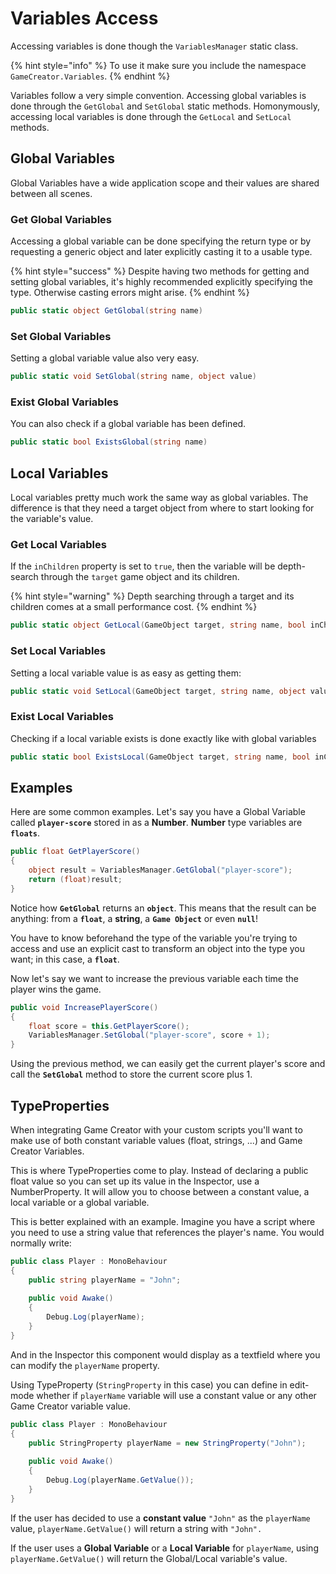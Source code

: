 # Variables Access

Accessing variables is done though the `VariablesManager` static class.

{% hint style="info" %}
To use it make sure you include the namespace `GameCreator.Variables`.
{% endhint %}

Variables follow a very simple convention. Accessing global variables is done through the `GetGlobal` and `SetGlobal` static methods. Homonymously, accessing local variables is done through the `GetLocal` and `SetLocal` methods.

## Global Variables

Global Variables have a wide application scope and their values are shared between all scenes.

### Get Global Variables

Accessing a global variable can be done specifying the return type or by requesting a generic object and later explicitly casting it to a usable type.

{% hint style="success" %}
Despite having two methods for getting and setting global variables, it's highly recommended  explicitly specifying the type. Otherwise casting errors might arise.
{% endhint %}

```csharp
public static object GetGlobal(string name)
```

### Set Global Variables

Setting a global variable value also very easy.

```csharp
public static void SetGlobal(string name, object value)
```

### Exist Global Variables

You can also check if a global variable has been defined.

```csharp
public static bool ExistsGlobal(string name)
```

## Local Variables

Local variables pretty much work the same way as global variables. The difference is that they need a target object from where to start looking for the variable's value.

### Get Local Variables

If the `inChildren` property is set to `true`, then the variable will be depth-search through the `target` game object and its children.

{% hint style="warning" %}
Depth searching through a target and its children comes at a small performance cost.
{% endhint %}

```csharp
public static object GetLocal(GameObject target, string name, bool inChildren = false)
```

### Set Local Variables

Setting a local variable value is as easy as getting them:

```csharp
public static void SetLocal(GameObject target, string name, object value, bool inChildren = false)
```

### Exist Local Variables

Checking if a local variable exists is done exactly like with global variables

```csharp
public static bool ExistsLocal(GameObject target, string name, bool inChildren = false)
```

## Examples

Here are some common examples. Let's say you have a Global Variable called **`player-score`** stored in as a **Number**. **Number** type variables are **`floats`**.

```csharp
public float GetPlayerScore()
{
    object result = VariablesManager.GetGlobal("player-score");
    return (float)result;
}
```

Notice how **`GetGlobal`** returns an **`object`**. This means that the result can be anything: from a **`float`**, a **string**, a **`Game Object`** or even **`null`**!

You have to know beforehand the type of the variable you're trying to access and use an explicit cast to transform an object into the type you want; in this case, a **`float`**.

Now let's say we want to increase the previous variable each time the player wins the game.

```csharp
public void IncreasePlayerScore()
{
    float score = this.GetPlayerScore();
    VariablesManager.SetGlobal("player-score", score + 1);
}
```

Using the previous method, we can easily get the current player's score and call the **`SetGlobal`** method to store the current score plus 1.

## TypeProperties

When integrating Game Creator with your custom scripts you'll want to make use of both constant variable values \(float, strings, ...\) and Game Creator Variables. 

This is where TypeProperties come to play. Instead of declaring a public float value so you can set up its value in the Inspector, use a NumberProperty. It will allow you to choose between a constant value, a local variable or a global variable.

This is better explained with an example. Imagine you have a script where you need to use a string value that references the player's name. You would normally write:

```csharp
public class Player : MonoBehaviour
{
    public string playerName = "John";
    
    public void Awake()
    {
        Debug.Log(playerName);
    }
}
```

And in the Inspector this component would display as a textfield where you can modify the `playerName` property.

Using TypeProperty \(`StringProperty` in this case\) you can define in edit-mode whether if `playerName` variable will use a constant value or any other Game Creator variable value.

```csharp
public class Player : MonoBehaviour
{
    public StringProperty playerName = new StringProperty("John");
    
    public void Awake()
    {
        Debug.Log(playerName.GetValue());
    }
}
```

If the user has decided to use a **constant value** `"John"` as the `playerName` value, `playerName.GetValue()` will return a string with `"John".` 

If the user uses a **Global Variable** or a **Local Variable** for `playerName`, using `playerName.GetValue()` will return the Global/Local variable's value.

